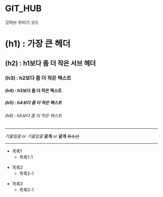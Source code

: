# GIT_HUB
깃허브 꾸미기 코드 

# (h1) : 가장 큰 헤더
## (h2) : h1보다 좀 더 작은 서브 헤더
### (h3) : h2보다 좀 더 작은 텍스트
#### (h4) : h3보다 좀 더 작은 텍스트
##### (h5) : h4보다 좀 더 작은 텍스트
###### (h6) : h5보다 좀 더 작은 텍스트

-----------------------------------------------------------
*기울임꼴* or _기울임꼴_
**굵게** or __굵게__
~~취소선~~

-----------------------------------------------------------

- 목록1
   - 목록1-1

* 목록2
  * 목록2-1

+ 목록3
  + 목록3-1 
